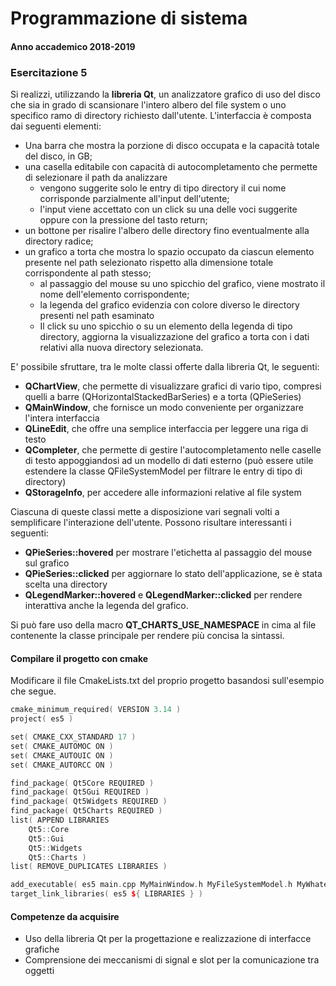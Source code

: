 ﻿# Programmazione di sistema
#### Anno accademico 2018-2019
### Esercitazione 5
Si realizzi, utilizzando la **libreria Qt**, un analizzatore grafico di uso del disco che sia in grado di scansionare l'intero albero del file system o uno specifico ramo di directory richiesto dall'utente. L'interfaccia è composta dai seguenti elementi:
+ Una barra che mostra la porzione di disco occupata e la capacità totale del disco, in GB;
+ una casella editabile con capacità di autocompletamento che permette di selezionare il path da analizzare
	+ vengono suggerite solo le entry di tipo directory il cui nome corrisponde parzialmente all'input dell'utente;
	+ l'input viene accettato con un click su una delle voci suggerite oppure con la pressione del tasto return;
+ un bottone per risalire l'albero delle directory fino eventualmente alla directory radice;
+ un grafico a torta che mostra lo spazio occupato da ciascun elemento presente nel path selezionato rispetto alla dimensione totale corrispondente al path stesso;
	+ al passaggio del mouse su uno spicchio del grafico, viene mostrato il nome dell'elemento corrispondente;
	+ la legenda del grafico evidenzia con colore diverso le directory presenti nel path esaminato
	+ Il click su uno spicchio o su un elemento della legenda di tipo directory, aggiorna la visualizzazione del grafico a torta con i dati relativi alla nuova directory selezionata.

E' possibile sfruttare, tra le molte classi offerte dalla libreria Qt, le seguenti:
+ **QChartView**, che permette di visualizzare grafici di vario tipo, compresi quelli a barre (QHorizontalStackedBarSeries) e a torta (QPieSeries)
+ **QMainWindow**, che fornisce un modo conveniente per organizzare l'intera interfaccia
+ **QLineEdit**, che offre una semplice interfaccia per leggere una riga di testo
+ **QCompleter**, che permette di gestire l'autocompletamento nelle caselle di testo appoggiandosi ad un modello di dati esterno (può essere utile estendere la classe QFileSystemModel per filtrare le entry di tipo di directory)
+ **QStorageInfo**, per accedere alle informazioni relative al file system

Ciascuna di queste classi mette a disposizione vari segnali volti a semplificare l'interazione dell'utente. Possono risultare interessanti i seguenti:
+ **QPieSeries::hovered** per mostrare l'etichetta al passaggio del mouse sul grafico
+ **QPieSeries::clicked** per aggiornare lo stato dell'applicazione, se è stata scelta una directory
+ **QLegendMarker::hovered** e **QLegendMarker::clicked** per rendere interattiva anche la legenda del grafico.

Si può fare uso della macro **QT_CHARTS_USE_NAMESPACE** in cima al file contenente la classe principale per rendere più concisa la sintassi.

#### Compilare il progetto con cmake
Modificare il file CmakeLists.txt del proprio progetto basandosi sull'esempio che segue.
```c++
cmake_minimum_required( VERSION 3.14 )
project( es5 )

set( CMAKE_CXX_STANDARD 17 )
set( CMAKE_AUTOMOC ON )
set( CMAKE_AUTOUIC ON )
set( CMAKE_AUTORCC ON )

find_package( Qt5Core REQUIRED )
find_package( Qt5Gui REQUIRED )
find_package( Qt5Widgets REQUIRED )
find_package( Qt5Charts REQUIRED )
list( APPEND LIBRARIES
	Qt5::Core
	Qt5::Gui
	Qt5::Widgets
	Qt5::Charts )
list( REMOVE_DUPLICATES LIBRARIES )

add_executable( es5 main.cpp MyMainWindow.h MyFileSystemModel.h MyWhateverOtherFile.h )
target_link_libraries( es5 ${ LIBRARIES } )
```

#### Competenze da acquisire
+ Uso della libreria Qt per la progettazione e realizzazione di interfacce grafiche
+ Comprensione dei meccanismi di signal e slot per la comunicazione tra oggetti
